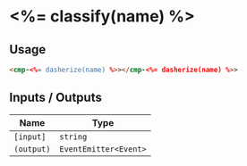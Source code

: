 # <%= classify(name) %>

## Usage

```html
<cmp-<%= dasherize(name) %>></cmp-<%= dasherize(name) %>>
```

## Inputs / Outputs

| Name       | Type                  |
| ---------- | --------------------- |
| `[input]`  | `string`              |
| `(output)` | `EventEmitter<Event>` |
